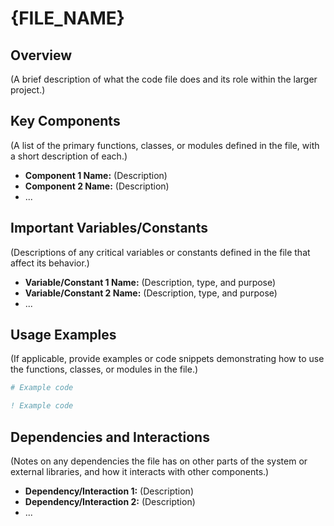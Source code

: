 # {FILE_NAME}

## Overview

(A brief description of what the code file does and its role within the larger project.)

## Key Components

(A list of the primary functions, classes, or modules defined in the file, with a short description of each.)

*   **Component 1 Name:** (Description)
*   **Component 2 Name:** (Description)
*   ...

## Important Variables/Constants

(Descriptions of any critical variables or constants defined in the file that affect its behavior.)

*   **Variable/Constant 1 Name:** (Description, type, and purpose)
*   **Variable/Constant 2 Name:** (Description, type, and purpose)
*   ...

## Usage Examples

(If applicable, provide examples or code snippets demonstrating how to use the functions, classes, or modules in the file.)

```python
# Example code
```

```fortran
! Example code
```

## Dependencies and Interactions

(Notes on any dependencies the file has on other parts of the system or external libraries, and how it interacts with other components.)

*   **Dependency/Interaction 1:** (Description)
*   **Dependency/Interaction 2:** (Description)
*   ...
